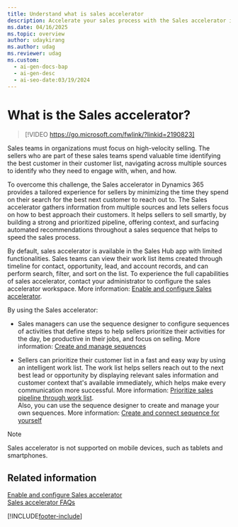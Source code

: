 ```yaml
---
title: Understand what is sales accelerator
description: Accelerate your sales process with the Sales accelerator in Dynamics 365. It provides a tailored experience for sellers, helping them prioritize customers and streamline their approach.
ms.date: 04/16/2025
ms.topic: overview
author: udaykirang
ms.author: udag
ms.reviewer: udag
ms.custom:
  - ai-gen-docs-bap
  - ai-gen-desc
  - ai-seo-date:03/19/2024
---
```


# What is the Sales accelerator?  

> [!VIDEO https://go.microsoft.com/fwlink/?linkid=2190823]

Sales teams in organizations must focus on high-velocity selling. The sellers who are part of these sales teams spend valuable time identifying the best customer in their customer list, navigating across multiple sources to identify who they need to engage with, when, and how. 

To overcome this challenge, the Sales accelerator in Dynamics 365 provides a tailored experience for sellers by minimizing the time they spend on their search for the best next customer to reach out to. The Sales accelerator gathers information from multiple sources and lets sellers focus on how to best approach their customers. It helps sellers to sell smartly, by building a strong and prioritized pipeline, offering context, and surfacing automated recommendations throughout a sales sequence that helps to speed the sales process.

By default, sales accelerator is available in the Sales Hub app with limited functionalities. Sales teams can view their work list items created through timeline for contact, opportunity, lead, and account records, and can perform search, filter, and sort on the list. To experience the full capabilities of sales accelerator, contact your administrator to configure the sales accelerator workspace. More information: [Enable and configure Sales accelerator](enable-configure-sales-accelerator.md).

By using the Sales accelerator:

- Sales managers can use the sequence designer to configure sequences of activities that define steps to help sellers prioritize their activities for the day, be productive in their jobs, and focus on selling. More information: [Create and manage sequences](create-manage-sequences.md)

- Sellers can prioritize their customer list in a fast and easy way by using an intelligent work list. The work list helps sellers reach out to the next best lead or opportunity by displaying relevant sales information and customer context that's available immediately, which helps make every communication more successful. More information: [Prioritize sales pipeline through work list](prioritize-sales-pipeline-through-work-list.md).  
    Also, you can use the sequence designer to create and manage your own sequences. More information: [Create and connect sequence for yourself](create-sequence-seller.md)

>[!NOTE]
>Sales accelerator is not supported on mobile devices, such as tablets and smartphones.

## Related information

[Enable and configure Sales accelerator](enable-configure-sales-accelerator.md)  
[Sales accelerator FAQs](faq-sales-accelerator.md)

[!INCLUDE[footer-include](../includes/footer-banner.md)]
